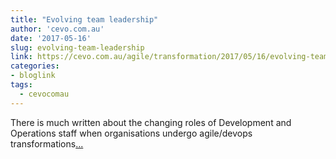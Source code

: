```yaml
---
title: "Evolving team leadership"
author: 'cevo.com.au'
date: '2017-05-16'
slug: evolving-team-leadership
link: https://cevo.com.au/agile/transformation/2017/05/16/evolving-team-leadership.html
categories:
- bloglink
tags:
  - cevocomau
---
```


There is much written about the changing roles of Development and Operations staff when organisations undergo agile/devops transformations[... <i class="fas fa-external-link-alt"></i>](https://cevo.com.au/agile/transformation/2017/05/16/evolving-team-leadership.html)

